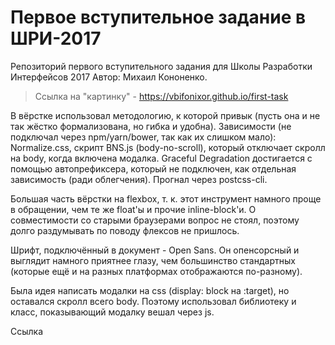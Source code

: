 # Первое вступительное задание в ШРИ-2017
Репозиторий первого вступительного задания для Школы Разработки Интерфейсов 2017
Автор: Михаил Кононенко.

> Ссылка на "картинку" - https://vbifonixor.github.io/first-task

В вёрстке использовал методологию, к которой привык (пусть она и не так жёстко формализована, но гибка и удобна).
Зависимости (не подключал через npm/yarn/bower, так как их слишком мало): Normalize.css, скрипт BNS.js (body-no-scroll), который отключает скролл на body, когда включена модалка.
Graceful Degradation достигается с помощью автопрефиксера, который не подключен, как отдельная зависимость (ради облегчения). Прогнал через postcss-cli.

Большая часть вёрстки на flexbox, т. к. этот инструмент намного проще в обращении, чем те же float'ы и прочие inline-block'и. О совместимости со старыми браузерами вопрос не стоял, поэтому долго раздумывать по поводу флексов не пришлось.

Шрифт, подключённый в документ - Open Sans. Он опенсорсный и выглядит намного приятнее глазу, чем большинство стандартных (которые ещё и на разных платформах отображаются по-разному).

Была идея написать модалки на css (display: block на :target), но оставался скролл всего body. Поэтому использовал библиотеку и класс, показывающий модалку вешал через js.

Ссылка
